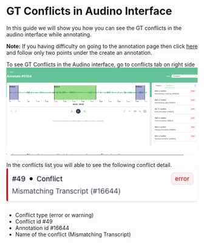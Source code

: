 # GT Conflicts in Audino Interface

In this guide we will show you how you can see the GT conflicts in the audino interface while annotating.

**Note:** If you having difficulty on going to the annotation page then click [here](./annotation.md) and follow only two points under the create an annotation.

To see GT Conflicts in the Audino interface, go to conflicts tab on right side
![alt text](../assets//gt-conflict-audino.png)

In the conflicts list you will able to see the following conflict detail.
![alt text](../assets/gt-conflict-details.png)

- Conflict type (error or warning)
- Conflict id #49
- Annotation id #16644
- Name of the conflict (Mismatching Transcript)
